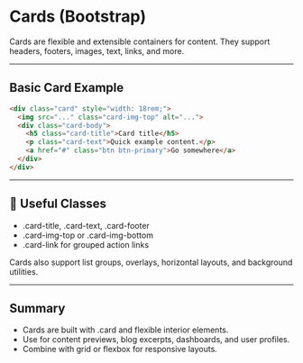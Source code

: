 # Cards (Bootstrap)

Cards are flexible and extensible containers for content. They support headers, footers, images, text, links, and more.

---

## Basic Card Example

```html
<div class="card" style="width: 18rem;">
  <img src="..." class="card-img-top" alt="...">
  <div class="card-body">
    <h5 class="card-title">Card title</h5>
    <p class="card-text">Quick example content.</p>
    <a href="#" class="btn btn-primary">Go somewhere</a>
  </div>
</div>
```

---

## 🧩 Useful Classes

- <span class="codeSnip">.card-title</span>, <span class="codeSnip">.card-text</span>, <span class="codeSnip">.card-footer</span>
- <span class="codeSnip">.card-img-top</span> or <span class="codeSnip">.card-img-bottom</span>
- <span class="codeSnip">.card-link</span> for grouped action links

Cards also support list groups, overlays, horizontal layouts, and background utilities.

---

## Summary

- Cards are built with <span class="codeSnip">.card</span> and flexible interior elements.
- Use for content previews, blog excerpts, dashboards, and user profiles.
- Combine with grid or flexbox for responsive layouts.